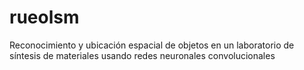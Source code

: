 # rueolsm
Reconocimiento y ubicación espacial de objetos en un laboratorio de síntesis de materiales usando redes neuronales convolucionales
